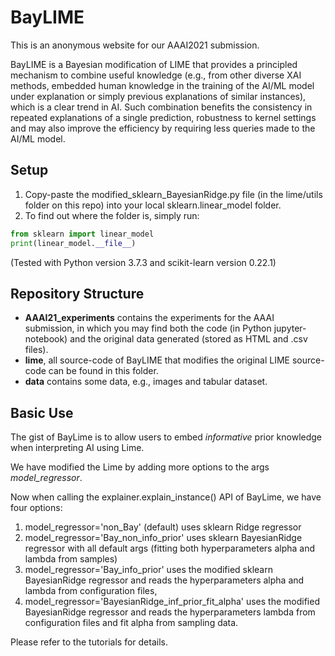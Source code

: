 # BayLIME
This is an anonymous website for our AAAI2021 submission.

BayLIME is a Bayesian modification of LIME that provides a principled mechanism to combine useful knowledge (e.g., from other diverse XAI methods, embedded human knowledge in the training of the AI/ML model under explanation or simply previous explanations of similar instances), which is a clear trend in AI. Such combination benefits the consistency in repeated explanations of a single prediction, robustness to kernel settings and may also improve the efficiency by requiring less queries made to the AI/ML model.

## Setup
1. Copy-paste the modified_sklearn_BayesianRidge.py file (in the lime/utils folder on this repo) into your local sklearn.linear_model folder.
2. To find out where the folder is, simply run:
```python
from sklearn import linear_model
print(linear_model.__file__)
```
(Tested with Python version 3.7.3 and scikit-learn version 0.22.1)

## Repository Structure

* **AAAI21_experiments** contains the experiments for the AAAI submission, in which you may find both the code (in Python jupyter-notebook) and the original data generated (stored as HTML and .csv files).
* **lime**, all source-code of BayLIME that modifies the original LIME source-code can be found in this folder.
* **data** contains some data, e.g., images and tabular dataset.

## Basic Use

The gist of BayLime is to allow users to embed *informative* prior knowledge when interpreting AI using Lime.

We have modified the Lime by adding more options to the args *model_regressor*.

Now when calling the explainer.explain_instance() API of BayLime, we have four options:
1. model_regressor='non_Bay' (default) uses sklearn Ridge regressor
2. model_regressor='Bay_non_info_prior' uses sklearn BayesianRidge regressor with all default args (fitting both hyperparameters alpha and lambda from samples)
3. model_regressor='Bay_info_prior' uses the modified sklearn BayesianRidge regressor and reads the hyperparameters alpha and lambda from configuration files, 
4. model_regressor='BayesianRidge_inf_prior_fit_alpha' uses the modified BayesianRidge regressor and reads the hyperparameters lambda from configuration files and fit alpha from sampling data.

Please refer to the tutorials for details.
